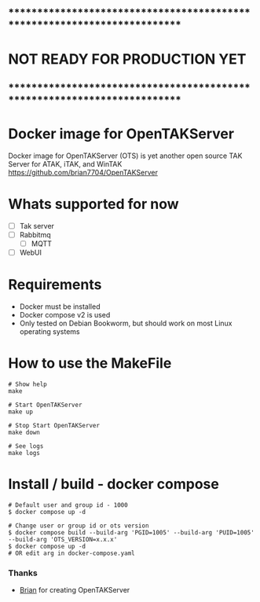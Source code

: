 ## ************************************************************************
# NOT READY FOR PRODUCTION YET
## ************************************************************************


# Docker image for OpenTAKServer

Docker image for OpenTAKServer (OTS) is yet another open source TAK Server for ATAK, iTAK, and WinTAK \
https://github.com/brian7704/OpenTAKServer

# Whats supported for now
 - [ ] Tak server
 - [ ] Rabbitmq 
   - [ ] MQTT
 - [ ] WebUI

# Requirements
 - Docker must be installed
 - Docker compose v2 is used
 - Only tested on Debian Bookworm, but should work on most Linux operating systems

# How to use the MakeFile
```shell
# Show help
make

# Start OpenTAKServer
make up

# Stop Start OpenTAKServer
make down

# See logs
make logs
```

# Install / build - docker compose
```shell
# Default user and group id - 1000
$ docker compose up -d

# Change user or group id or ots version
$ docker compose build --build-arg 'PGID=1005' --build-arg 'PUID=1005' --build-arg 'OTS_VERSION=x.x.x'
$ docker compose up -d
# OR edit arg in docker-compose.yaml
```

### Thanks
  - [Brian](https://github.com/brian7704) for creating OpenTAKServer

